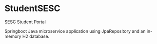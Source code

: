 # StudentSESC
SESC Student Portal

Springboot Java microservice application using JpaRepository and an in-memory H2 database.
